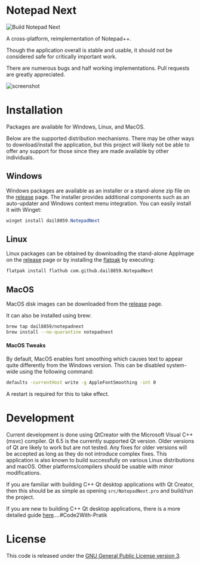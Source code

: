# Notepad Next

![Build Notepad Next](https://github.com/dail8859/NotepadNext/workflows/Build%20Notepad%20Next/badge.svg)

A cross-platform, reimplementation of Notepad++.

Though the application overall is stable and usable, it should not be considered safe for critically important work.

There are numerous bugs and half working implementations. Pull requests are greatly appreciated.

![screenshot](/doc/screenshot.png)

# Installation

Packages are available for Windows, Linux, and MacOS.

Below are the supported distribution mechanisms. There may be other ways to download/install the application, but this project will likely not be able to offer any support for those since they are made available by other individuals.

## Windows
Windows packages are available as an installer or a stand-alone zip file on the [release](https://github.com/dail8859/NotepadNext/releases) page. The installer provides additional components such as an auto-updater and Windows context menu integration. You can easily install it with Winget:

```powershell
winget install dail8859.NotepadNext
```

## Linux
Linux packages can be obtained by downloading the stand-alone AppImage on the [release](https://github.com/dail8859/NotepadNext/releases) page or by installing the [flatpak](https://flathub.org/apps/details/com.github.dail8859.NotepadNext) by executing:

```bash
flatpak install flathub com.github.dail8859.NotepadNext
```

## MacOS
MacOS disk images can be downloaded from the [release](https://github.com/dail8859/NotepadNext/releases) page.

It can also be installed using brew:
```bash
brew tap dail8859/notepadnext
brew install --no-quarantine notepadnext
```

#### MacOS Tweaks

By default, MacOS enables font smoothing which causes text to appear quite differently from the Windows version. This can be disabled system-wide using the following command:

```bash
defaults -currentHost write -g AppleFontSmoothing -int 0
```

A restart is required for this to take effect.

# Development
Current development is done using QtCreator with the Microsoft Visual C++ (msvc) compiler. Qt 6.5 is the currently supported Qt version. Older versions of Qt are likely to work but are not tested. Any fixes for older versions will be accepted as long as they do not introduce complex fixes. This application is also known to build successfully on various Linux distributions and macOS. Other platforms/compilers should be usable with minor modifications.

If you are familiar with building C++ Qt desktop applications with Qt Creator, then this should be as simple as opening `src/NotepadNext.pro` and build/run the project.

If you are new to building C++ Qt desktop applications, there is a more detailed guide [here](/doc/Building.md)....#Code2With-Pratik


# License
This code is released under the [GNU General Public License version 3](https://www.gnu.org/licenses/gpl-3.0.txt).

